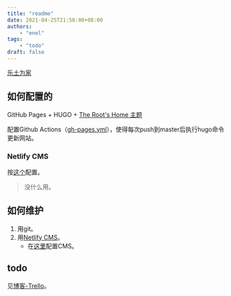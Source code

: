 ```yaml
---
title: "readme"
date: 2021-04-25T21:58:00+08:00
authors:
    - "enel"
tags: 
    - "todo"
draft: false
---
```

[乐土为家]

## 如何配置的

GitHub Pages + HUGO + [The Root's Home 主题]

配置Github Actions（[gh-pages.yml]），使得每次push到master后执行hugo命令更新网站。

### Netlify CMS

按[这个](https://www.netlifycms.org/docs/add-to-your-site/)配置。

> 没什么用。

## 如何维护

1. 用git。
2. 用[Netlify CMS](https://475300.github.io/admin)。
    - 在[这里](https://github.com/475300/475300.github.io/blob/master/static/admin/config.yml)配置CMS。

## todo

见[博客-Trello]。

[乐土为家]: https://475300.github.io/

[The Root's Home 主题]: https://github.com/475300/the-roots-home

[gh-pages.yml]: https://github.com/475300/475300.github.io/blob/master/.github/workflows/gh-pages.yml

[博客-Trello]:  https://trello.com/b/qkqzqWLU/%E5%8D%9A%E5%AE%A2
